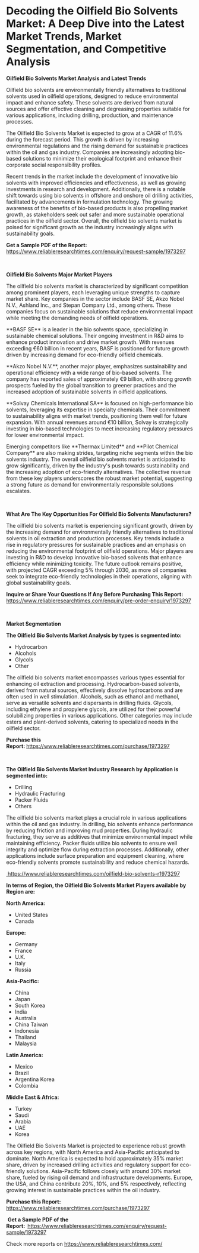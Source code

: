 <p><h1>Decoding the Oilfield Bio Solvents Market: A Deep Dive into the Latest Market Trends, Market Segmentation, and Competitive Analysis</h1></p><p><strong>Oilfield Bio Solvents Market Analysis and Latest Trends</strong></p>
<p><p>Oilfield bio solvents are environmentally friendly alternatives to traditional solvents used in oilfield operations, designed to reduce environmental impact and enhance safety. These solvents are derived from natural sources and offer effective cleaning and degreasing properties suitable for various applications, including drilling, production, and maintenance processes.</p><p>The Oilfield Bio Solvents Market is expected to grow at a CAGR of 11.6% during the forecast period. This growth is driven by increasing environmental regulations and the rising demand for sustainable practices within the oil and gas industry. Companies are increasingly adopting bio-based solutions to minimize their ecological footprint and enhance their corporate social responsibility profiles.</p><p>Recent trends in the market include the development of innovative bio solvents with improved efficiencies and effectiveness, as well as growing investments in research and development. Additionally, there is a notable shift towards using bio solvents in offshore and onshore oil drilling activities, facilitated by advancements in formulation technology. The growing awareness of the benefits of bio-based products is also propelling market growth, as stakeholders seek out safer and more sustainable operational practices in the oilfield sector. Overall, the oilfield bio solvents market is poised for significant growth as the industry increasingly aligns with sustainability goals.</p></p>
<p><strong>Get a Sample PDF of the Report:&nbsp;</strong> <a href="https://www.reliableresearchtimes.com/enquiry/request-sample/1973297?utm_campaign=2183&utm_medium=2&utm_source=Github&utm_content=ia&utm_term=04022025&utm_id=oilfield-bio-solvents">https://www.reliableresearchtimes.com/enquiry/request-sample/1973297</a></p>
<p>&nbsp;</p>
<p><strong>Oilfield Bio Solvents Major Market Players</strong></p>
<p><p>The oilfield bio solvents market is characterized by significant competition among prominent players, each leveraging unique strengths to capture market share. Key companies in the sector include BASF SE, Akzo Nobel N.V., Ashland Inc., and Stepan Company Ltd., among others. These companies focus on sustainable solutions that reduce environmental impact while meeting the demanding needs of oilfield operations.</p><p>**BASF SE** is a leader in the bio solvents space, specializing in sustainable chemical solutions. Their ongoing investment in R&D aims to enhance product innovation and drive market growth. With revenues exceeding €60 billion in recent years, BASF is positioned for future growth driven by increasing demand for eco-friendly oilfield chemicals.</p><p>**Akzo Nobel N.V.**, another major player, emphasizes sustainability and operational efficiency with a wide range of bio-based solvents. The company has reported sales of approximately €9 billion, with strong growth prospects fueled by the global transition to greener practices and the increased adoption of sustainable solvents in oilfield applications.</p><p>**Solvay Chemicals International SA** is focused on high-performance bio solvents, leveraging its expertise in specialty chemicals. Their commitment to sustainability aligns with market trends, positioning them well for future expansion. With annual revenues around €10 billion, Solvay is strategically investing in bio-based technologies to meet increasing regulatory pressures for lower environmental impact.</p><p>Emerging competitors like **Thermax Limited** and **Pilot Chemical Company** are also making strides, targeting niche segments within the bio solvents industry. The overall oilfield bio solvents market is anticipated to grow significantly, driven by the industry's push towards sustainability and the increasing adoption of eco-friendly alternatives. The collective revenue from these key players underscores the robust market potential, suggesting a strong future as demand for environmentally responsible solutions escalates.</p></p>
<p>&nbsp;</p>
<p><strong>What Are The Key Opportunities For Oilfield Bio Solvents Manufacturers?</strong></p>
<p><p>The oilfield bio solvents market is experiencing significant growth, driven by the increasing demand for environmentally friendly alternatives to traditional solvents in oil extraction and production processes. Key trends include a rise in regulatory pressures for sustainable practices and an emphasis on reducing the environmental footprint of oilfield operations. Major players are investing in R&D to develop innovative bio-based solvents that enhance efficiency while minimizing toxicity. The future outlook remains positive, with projected CAGR exceeding 5% through 2030, as more oil companies seek to integrate eco-friendly technologies in their operations, aligning with global sustainability goals.</p></p>
<p><strong>Inquire or Share Your Questions If Any Before Purchasing This Report:</strong> <a href="https://www.reliableresearchtimes.com/enquiry/pre-order-enquiry/1973297?utm_campaign=2183&utm_medium=2&utm_source=Github&utm_content=ia&utm_term=04022025&utm_id=oilfield-bio-solvents">https://www.reliableresearchtimes.com/enquiry/pre-order-enquiry/1973297</a></p>
<p>&nbsp;</p>
<p><strong>Market Segmentation</strong></p>
<p><strong>The Oilfield Bio Solvents Market Analysis by types is segmented into:</strong></p>
<p><ul><li>Hydrocarbon</li><li>Alcohols</li><li>Glycols</li><li>Other</li></ul></p>
<p><p>The oilfield bio solvents market encompasses various types essential for enhancing oil extraction and processing. Hydrocarbon-based solvents, derived from natural sources, effectively dissolve hydrocarbons and are often used in well stimulation. Alcohols, such as ethanol and methanol, serve as versatile solvents and dispersants in drilling fluids. Glycols, including ethylene and propylene glycols, are utilized for their powerful solubilizing properties in various applications. Other categories may include esters and plant-derived solvents, catering to specialized needs in the oilfield sector.</p></p>
<p><strong>Purchase this Report:&nbsp;</strong><a href="https://www.reliableresearchtimes.com/purchase/1973297?utm_campaign=2183&utm_medium=2&utm_source=Github&utm_content=ia&utm_term=04022025&utm_id=oilfield-bio-solvents">https://www.reliableresearchtimes.com/purchase/1973297</a></p>
<p>&nbsp;</p>
<p><strong>The Oilfield Bio Solvents Market Industry Research by Application is segmented into:</strong></p>
<p><ul><li>Drilling</li><li>Hydraulic Fracturing</li><li>Packer Fluids</li><li>Others</li></ul></p>
<p><p>The oilfield bio solvents market plays a crucial role in various applications within the oil and gas industry. In drilling, bio solvents enhance performance by reducing friction and improving mud properties. During hydraulic fracturing, they serve as additives that minimize environmental impact while maintaining efficiency. Packer fluids utilize bio solvents to ensure well integrity and optimize flow during extraction processes. Additionally, other applications include surface preparation and equipment cleaning, where eco-friendly solvents promote sustainability and reduce chemical hazards.</p></p>
<p><a href="https://www.reliableresearchtimes.com/oilfield-bio-solvents-r1973297?utm_campaign=2183&utm_medium=2&utm_source=Github&utm_content=ia&utm_term=04022025&utm_id=oilfield-bio-solvents">&nbsp;https://www.reliableresearchtimes.com/oilfield-bio-solvents-r1973297</a></p>
<p><strong>In terms of Region, the Oilfield Bio Solvents Market Players available by Region are:</strong></p>
<p>
    <p> <strong> North America: </strong>
        <ul>
            <li>United States</li>
            <li>Canada</li>
        </ul>
        </p> 
    <p> <strong> Europe: </strong>
        <ul>
            <li>Germany</li>
            <li>France</li>
            <li>U.K.</li>
            <li>Italy</li>
            <li>Russia</li>
        </ul>
        </p> 
    <p> <strong> Asia-Pacific: </strong>
        <ul>
            <li>China</li>
            <li>Japan</li>
            <li>South Korea</li>
            <li>India</li>
            <li>Australia</li>
            <li>China Taiwan</li>
            <li>Indonesia</li>
            <li>Thailand</li>
            <li>Malaysia</li>
        </ul>
        </p> 
    <p> <strong> Latin America: </strong>
        <ul>
            <li>Mexico</li>
            <li>Brazil</li>
            <li>Argentina Korea</li>
            <li>Colombia</li>
        </ul>
        </p> 
    <p> <strong> Middle East & Africa: </strong>
        <ul>
            <li>Turkey</li>
            <li>Saudi</li>
            <li>Arabia</li>
            <li>UAE</li>
            <li>Korea</li>
        </ul>
    </p>
    </p>
<p><p>The Oilfield Bio Solvents Market is projected to experience robust growth across key regions, with North America and Asia-Pacific anticipated to dominate. North America is expected to hold approximately 35% market share, driven by increased drilling activities and regulatory support for eco-friendly solutions. Asia-Pacific follows closely with around 30% market share, fueled by rising oil demand and infrastructure developments. Europe, the USA, and China contribute 20%, 10%, and 5% respectively, reflecting growing interest in sustainable practices within the oil industry.</p></p>
<p><strong>Purchase this Report: </strong><a href="https://www.reliableresearchtimes.com/purchase/1973297?utm_campaign=2183&utm_medium=2&utm_source=Github&utm_content=ia&utm_term=04022025&utm_id=oilfield-bio-solvents">https://www.reliableresearchtimes.com/purchase/1973297</a></p>
<p>&nbsp;<strong>Get a Sample PDF of the Report:&nbsp;&nbsp;</strong><a href="https://www.reliableresearchtimes.com/enquiry/request-sample/1973297?utm_campaign=2183&utm_medium=2&utm_source=Github&utm_content=ia&utm_term=04022025&utm_id=oilfield-bio-solvents">https://www.reliableresearchtimes.com/enquiry/request-sample/1973297</a></p>
<p><strong></strong></p>
<p>Check more reports on <a href="https://www.reliableresearchtimes.com/?utm_campaign=2183&utm_medium=2&utm_source=Github&utm_content=ia&utm_term=04022025&utm_id=oilfield-bio-solvents">https://www.reliableresearchtimes.com/</a></p>